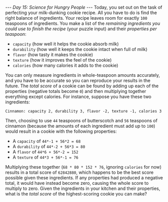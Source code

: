 *--- Day 15: Science for Hungry People ---*
Today, you set out on the task of perfecting your milk-dunking cookie recipe.  All you have to do is find the right balance of ingredients.
Your recipe leaves room for exactly `100` teaspoons of ingredients.  You make a list of the _remaining ingredients you could use to finish the recipe_ (your puzzle input) and their _properties per teaspoon_:

- `capacity` (how well it helps the cookie absorb milk)
- `durability` (how well it keeps the cookie intact when full of milk)
- `flavor` (how tasty it makes the cookie)
- `texture` (how it improves the feel of the cookie)
- `calories` (how many calories it adds to the cookie)

You can only measure ingredients in whole-teaspoon amounts accurately, and you have to be accurate so you can reproduce your results in the future.  The _total score_ of a cookie can be found by adding up each of the properties (negative totals become `0`) and then multiplying together everything except calories.
For instance, suppose you have these two ingredients:
```Butterscotch: capacity -1, durability -2, flavor 6, texture 3, calories 8
Cinnamon: capacity 2, durability 3, flavor -2, texture -1, calories 3
```
Then, choosing to use `44` teaspoons of butterscotch and `56` teaspoons of cinnamon (because the amounts of each ingredient must add up to `100`) would result in a cookie with the following properties:

- A `capacity` of `44*-1 + 56*2 = 68`
- A `durability` of `44*-2 + 56*3 = 80`
- A `flavor` of `44*6 + 56*-2 = 152`
- A `texture` of `44*3 + 56*-1 = 76`

Multiplying these together (`68 * 80 * 152 * 76`, ignoring `calories` for now) results in a total score of  `62842880`, which happens to be the best score possible given these ingredients.  If any properties had produced a negative total, it would have instead become zero, causing the whole score to multiply to zero.
Given the ingredients in your kitchen and their properties, what is the _total score_ of the highest-scoring cookie you can make?
